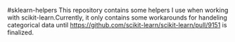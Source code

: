 #sklearn-helpers
This repository contains some helpers I use when working with scikit-learn.Currently, it only contains some workarounds for handeling categorical data until https://github.com/scikit-learn/scikit-learn/pull/9151 is finalized.